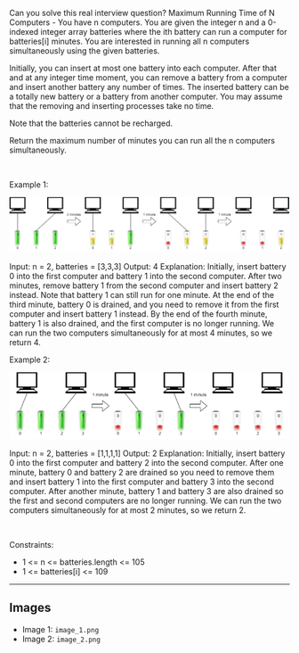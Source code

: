 Can you solve this real interview question? Maximum Running Time of N Computers - You have n computers. You are given the integer n and a 0-indexed integer array batteries where the ith battery can run a computer for batteries[i] minutes. You are interested in running all n computers simultaneously using the given batteries.

Initially, you can insert at most one battery into each computer. After that and at any integer time moment, you can remove a battery from a computer and insert another battery any number of times. The inserted battery can be a totally new battery or a battery from another computer. You may assume that the removing and inserting processes take no time.

Note that the batteries cannot be recharged.

Return the maximum number of minutes you can run all the n computers simultaneously.

 

Example 1:

![Example 1](./image_1.png)


Input: n = 2, batteries = [3,3,3]
Output: 4
Explanation: 
Initially, insert battery 0 into the first computer and battery 1 into the second computer.
After two minutes, remove battery 1 from the second computer and insert battery 2 instead. Note that battery 1 can still run for one minute.
At the end of the third minute, battery 0 is drained, and you need to remove it from the first computer and insert battery 1 instead.
By the end of the fourth minute, battery 1 is also drained, and the first computer is no longer running.
We can run the two computers simultaneously for at most 4 minutes, so we return 4.



Example 2:

![Example 2](./image_2.png)


Input: n = 2, batteries = [1,1,1,1]
Output: 2
Explanation: 
Initially, insert battery 0 into the first computer and battery 2 into the second computer. 
After one minute, battery 0 and battery 2 are drained so you need to remove them and insert battery 1 into the first computer and battery 3 into the second computer. 
After another minute, battery 1 and battery 3 are also drained so the first and second computers are no longer running.
We can run the two computers simultaneously for at most 2 minutes, so we return 2.


 

Constraints:

 * 1 <= n <= batteries.length <= 105
 * 1 <= batteries[i] <= 109

---

## Images

- Image 1: `image_1.png`
- Image 2: `image_2.png`
